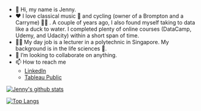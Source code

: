 - :wave: Hi, my name is Jenny.
- :heart: I love classical music :musical_note: and cycling (owner of a Brompton and a Carryme) :biking_woman: . A couple of years ago, I also found myself taking to data like a duck to water. I completed plenty of online courses (DataCamp, Udemy, and Udacity) within a short span of time. 
- :woman_teacher:  My day job is a lecturer in a polytechnic in Singapore. My background is in the life sciences :dna:.
- :brain: I’m looking to collaborate on anything.
- 📫 How to reach me 
    - [LinkedIn](https://www.linkedin.com/in/jenny-tan-brompton/)
    - [Tableau Public](https://public.tableau.com/app/profile/jenny.tan7023#!/?newProfile=&activeTab=0)


[![Jenny's github stats](https://github-readme-stats.vercel.app/api?username=timpanister&count_private=true&show_icons=true&theme=radical&hide_rank=false)](https://github.com/anuraghazra/github-readme-stats)

[![Top Langs](https://github-readme-stats.vercel.app/api/top-langs/?username=timpanister)](https://github.com/anuraghazra/github-readme-stats)

<!---
timpanister/timpanister is a ✨ special ✨ repository because its `README.md` (this file) appears on your GitHub profile.
You can click the Preview link to take a look at your changes.
--->
